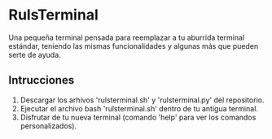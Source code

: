 # RulsTerminal
Una pequeña terminal pensada para reemplazar a tu aburrida terminal estándar, teniendo las mismas funcionalidades y algunas más que pueden serte de ayuda. <br />
## Intrucciones
1. Descargar los arhivos 'rulsterminal.sh' y 'rulsterminal.py' del repositorio.
2. Ejecutar el archivo bash 'rulsterminal.sh' dentro de tu antigua terminal.
3. Disfrutar de tu nueva terminal (comando 'help' para ver los comandos personalizados).
